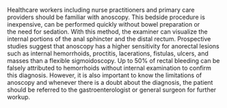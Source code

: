 Healthcare workers including nurse practitioners and primary care providers should be familiar with anoscopy. This bedside procedure is inexpensive, can be performed quickly without bowel preparation or the need for sedation. With this method, the examiner can visualize the internal portions of the anal sphincter and the distal rectum. Prospective studies suggest that anoscopy has a higher sensitivity for anorectal lesions such as internal hemorrhoids, proctitis, lacerations, fistulas, ulcers, and masses than a flexible sigmoidoscopy. Up to 50% of rectal bleeding can be falsely attributed to hemorrhoids without internal examination to confirm this diagnosis. However, it is also important to know the limitations of anoscopy and whenever there is a doubt about the diagnosis, the patient should be referred to the gastroenterologist or general surgeon for further workup.